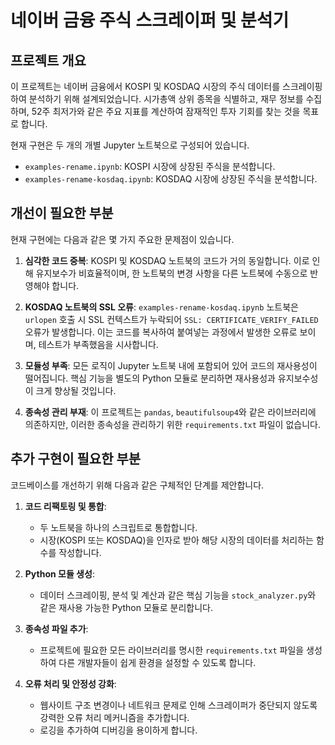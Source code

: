 # 네이버 금융 주식 스크레이퍼 및 분석기

## 프로젝트 개요

이 프로젝트는 네이버 금융에서 KOSPI 및 KOSDAQ 시장의 주식 데이터를 스크레이핑하여 분석하기 위해 설계되었습니다. 시가총액 상위 종목을 식별하고, 재무 정보를 수집하며, 52주 최저가와 같은 주요 지표를 계산하여 잠재적인 투자 기회를 찾는 것을 목표로 합니다.

현재 구현은 두 개의 개별 Jupyter 노트북으로 구성되어 있습니다.
- `examples-rename.ipynb`: KOSPI 시장에 상장된 주식을 분석합니다.
- `examples-rename-kosdaq.ipynb`: KOSDAQ 시장에 상장된 주식을 분석합니다.

## 개선이 필요한 부분

현재 구현에는 다음과 같은 몇 가지 주요한 문제점이 있습니다.

1.  **심각한 코드 중복**: KOSPI 및 KOSDAQ 노트북의 코드가 거의 동일합니다. 이로 인해 유지보수가 비효율적이며, 한 노트북의 변경 사항을 다른 노트북에 수동으로 반영해야 합니다.

2.  **KOSDAQ 노트북의 SSL 오류**: `examples-rename-kosdaq.ipynb` 노트북은 `urlopen` 호출 시 SSL 컨텍스트가 누락되어 `SSL: CERTIFICATE_VERIFY_FAILED` 오류가 발생합니다. 이는 코드를 복사하여 붙여넣는 과정에서 발생한 오류로 보이며, 테스트가 부족했음을 시사합니다.

3.  **모듈성 부족**: 모든 로직이 Jupyter 노트북 내에 포함되어 있어 코드의 재사용성이 떨어집니다. 핵심 기능을 별도의 Python 모듈로 분리하면 재사용성과 유지보수성이 크게 향상될 것입니다.

4.  **종속성 관리 부재**: 이 프로젝트는 `pandas`, `beautifulsoup4`와 같은 라이브러리에 의존하지만, 이러한 종속성을 관리하기 위한 `requirements.txt` 파일이 없습니다.

## 추가 구현이 필요한 부분

코드베이스를 개선하기 위해 다음과 같은 구체적인 단계를 제안합니다.

1.  **코드 리팩토링 및 통합**:
    - 두 노트북을 하나의 스크립트로 통합합니다.
    - 시장(KOSPI 또는 KOSDAQ)을 인자로 받아 해당 시장의 데이터를 처리하는 함수를 작성합니다.

2.  **Python 모듈 생성**:
    - 데이터 스크레이핑, 분석 및 계산과 같은 핵심 기능을 `stock_analyzer.py`와 같은 재사용 가능한 Python 모듈로 분리합니다.

3.  **종속성 파일 추가**:
    - 프로젝트에 필요한 모든 라이브러리를 명시한 `requirements.txt` 파일을 생성하여 다른 개발자들이 쉽게 환경을 설정할 수 있도록 합니다.

4.  **오류 처리 및 안정성 강화**:
    - 웹사이트 구조 변경이나 네트워크 문제로 인해 스크레이퍼가 중단되지 않도록 강력한 오류 처리 메커니즘을 추가합니다.
    - 로깅을 추가하여 디버깅을 용이하게 합니다.